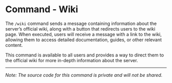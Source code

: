 # Command - Wiki

The `/wiki` command sends a message containing information about the server’s official wiki, along with a button that redirects users to the wiki page. When executed, users will receive a message with a link to the wiki, allowing them to access detailed documentation, guides, or other relevant content.

This command is available to all users and provides a way to direct them to the official wiki for more in-depth information about the server.

---

*Note: The source code for this command is private and will not be shared.*

<!-- 📄 Last edited by SyntexDev -->
